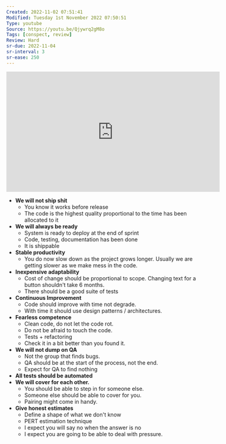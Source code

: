 ```yaml
---
Created: 2022-11-02 07:51:41
Modified: Tuesday 1st November 2022 07:50:51
Type: youtube
Source: https://youtu.be/Qjywrq2gM8o
Tags: [conspect, review]
Review: Hard
sr-due: 2022-11-04
sr-interval: 3
sr-ease: 250
---
```


<iframe width="560" height="315" src="https://www.youtube-nocookie.com/embed/Qjywrq2gM8o" title="YouTube video player" frameborder="0" allow="accelerometer; autoplay; clipboard-write; encrypted-media; gyroscope; picture-in-picture" allowfullscreen></iframe>

-   **We will not ship shit**
    -   You know it works before release
    -   The code is the highest quality proportional to the time has been allocated to it
-   **We will always be ready**
    -   System is ready to deploy at the end of sprint
    -   Code, testing, documentation has been done
    -   It is shippable
-   **Stable productivity**
    -   You do now slow down as the project grows longer. Usually we are getting slower as we make mess in the code.
-   **Inexpensive adaptability**
    -   Cost of change should be proportional to scope. Changing text for a button shouldn't take 6 months.
    -   There should be a good suite of tests
-   **Continuous Improvement**
    -   Code should improve with time not degrade.
    -   With time it should use design patterns / architectures.
-   **Fearless competence**
    -   Clean code, do not let the code rot.
    -   Do not be afraid to touch the code.
    -   Tests + refactoring
    -   Check it in a bit better than you found it.
-   **We will not dump on QA**
    -   Not the group that finds bugs.
    -   QA should be at the start of the process, not the end.
    -   Expect for QA to find nothing
-   **All tests should be automated**
-   **We will cover for each other.**
    -   You should be able to step in for someone else.
    -   Someone else should be able to cover for you.
    -   Pairing might come in handy.
-   **Give honest estimates**
    -   Define a shape of what we don't know
    -   PERT estimation technique
    -   I expect you will say no when the answer is no
    -   I expect you are going to be able to deal with pressure.